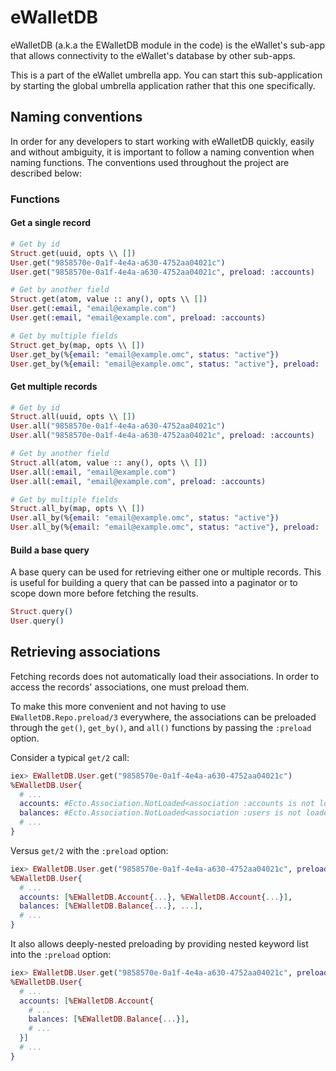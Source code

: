 # eWalletDB

eWalletDB (a.k.a the EWalletDB module in the code) is the eWallet's sub-app
that allows connectivity to the eWallet's database by other sub-apps.

This is a part of the eWallet umbrella app. You can start this sub-application
by starting the global umbrella application rather that this one specifically.

## Naming conventions

In order for any developers to start working with eWalletDB quickly, easily and without ambiguity,
it is important to follow a naming convention when naming functions.
The conventions used throughout the project are described below:

### Functions

#### Get a single record

```ex
# Get by id
Struct.get(uuid, opts \\ [])
User.get("9858570e-0a1f-4e4a-a630-4752aa04021c")
User.get("9858570e-0a1f-4e4a-a630-4752aa04021c", preload: :accounts)

# Get by another field
Struct.get(atom, value :: any(), opts \\ [])
User.get(:email, "email@example.com")
User.get(:email, "email@example.com", preload: :accounts)

# Get by multiple fields
Struct.get_by(map, opts \\ [])
User.get_by(%{email: "email@example.omc", status: "active"})
User.get_by(%{email: "email@example.omc", status: "active"}, preload: :accounts)
```

#### Get multiple records

```ex
# Get by id
Struct.all(uuid, opts \\ [])
User.all("9858570e-0a1f-4e4a-a630-4752aa04021c")
User.all("9858570e-0a1f-4e4a-a630-4752aa04021c", preload: :accounts)

# Get by another field
Struct.all(atom, value :: any(), opts \\ [])
User.all(:email, "email@example.com")
User.all(:email, "email@example.com", preload: :accounts)

# Get by multiple fields
Struct.all_by(map, opts \\ [])
User.all_by(%{email: "email@example.omc", status: "active"})
User.all_by(%{email: "email@example.omc", status: "active"}, preload: :accounts)
```

#### Build a base query

A base query can be used for retrieving either one or multiple records.
This is useful for building a query that can be passed into a paginator
or to scope down more before fetching the results.

```ex
Struct.query()
User.query()
```

## Retrieving associations

Fetching records does not automatically load their associations.
In order to access the records' associations, one must preload them.

To make this more convenient and not having to use `EWalletDB.Repo.preload/3` everywhere,
the associations can be preloaded through the `get()`, `get_by()`, and `all()` functions
by passing the `:preload` option.

Consider a typical `get/2` call:

```ex
iex> EWalletDB.User.get("9858570e-0a1f-4e4a-a630-4752aa04021c")
%EWalletDB.User{
  # ...
  accounts: #Ecto.Association.NotLoaded<association :accounts is not loaded>,
  balances: #Ecto.Association.NotLoaded<association :users is not loaded>,
  # ...
}
```

Versus `get/2` with the `:preload` option:

```ex
iex> EWalletDB.User.get("9858570e-0a1f-4e4a-a630-4752aa04021c", preload: [:accounts, :balances])
%EWalletDB.User{
  # ...
  accounts: [%EWalletDB.Account{...}, %EWalletDB.Account{...}],
  balances: [%EWalletDB.Balance{...}, ...],
  # ...
}
```

It also allows deeply-nested preloading by providing nested keyword list into the `:preload` option:

```ex
iex> EWalletDB.User.get("9858570e-0a1f-4e4a-a630-4752aa04021c", preload: [accounts: :balances])
%EWalletDB.User{
  # ...
  accounts: [%EWalletDB.Account{
    # ...
    balances: [%EWalletDB.Balance{...}],
    # ...
  }]
  # ...
}
```
